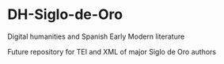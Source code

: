# DH-Siglo-de-Oro
Digital humanities and  Spanish Early Modern literature

Future repository for TEI and XML of major Siglo de Oro authors
